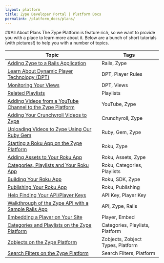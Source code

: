 ```yaml
---
layout: platform
title: Zype Developer Portal | Platform Docs
permalink: /platform_docs/plans/
---
```

##All About Plans
The Zype Platform is feature rich, so we want to provide you with a place to learn more about it.
Below are a bunch of short tutorials (with pictures!) to help you with a number of topics.

Topic | Tags
----- | ------------
<a href="http://dev.zype.com/posts/2014/10/10/adding-zype-to-rails/">Adding Zype to a Rails Application</a> | Rails, Zype
<a href="http://dev.zype.com/posts/2014/10/17/dpt-from-scratch/">Learn About Dynamic Player Technology (DPT)</a> | DPT, Player Rules
<a href="http://dev.zype.com/posts/2014/10/20/checking-player-request-logs/">Monitoring Your Views</a> | DPT, Views
<a href="http://dev.zype.com/posts/2014/10/23/adding-a-playlist-of-related-videos/">Related Playlists</a> | Playlists
<a href="http://dev.zype.com/posts/2014/11/18/search-youtube-in-zype/">Adding Videos from a YouTube Channel to the Zype Platform</a> | YouTube, Zype
<a href="http://dev.zype.com/posts/2014/11/19/adding-crunchyroll-as-a-video-source/">Adding Your Crunchyroll Videos to Zype</a> | Crunchyroll, Zype
<a href="http://dev.zype.com/posts/2014/11/20/uploading-vidoes-with-the-zype-cli/">Uploading Videos to Zype Using Our Ruby Gem</a> | Ruby, Gem, Zype
<a href="http://dev.zype.com/posts/2014/11/25/create-roku-app-on-zype/">Starting a Roku App on the Zype Platform</a> | Roku, Zype
<a href="http://dev.zype.com/posts/2014/12/03/zype-roku-assets/">Adding Assets to Your Roku App</a> | Roku, Assets, Zype
<a href="http://dev.zype.com/posts/2014/12/03/categories-playlists-zobjects-roku/">Categories, Playlists and Your Roku App</a> | Roku, Categories, Playlists
<a href="http://dev.zype.com/posts/2014/11/28/develop-roku-app-with-zype-sdk/">Building Your Roku App</a> | Roku, SDK, Zype
<a href="http://dev.zype.com/posts/2014/11/28/publish-roku-app/">Publishing Your Roku App</a> | Roku, Publishing
<a href="http://dev.zype.com/posts/2014/12/01/api-keys/">Help Finding Your API/Player Keys</a> | API Key, Player Key
<a href="http://dev.zype.com/posts/2014/11/29/sample-rails-zype/">Walkthrough of the Zype API with a Sample Rails App</a> | API, Zype, Rails
<a href="http://dev.zype.com/posts/2014/11/27/embedding-player/">Embedding a Player on Your Site</a> | Player, Embed
<a href="http://dev.zype.com/posts/2014/12/04/defining-categories-and-playlists/">Categories and Playlists on the Zype Platform</a> | Categories, Playlists, Platform
<a href="http://dev.zype.com/posts/2014/12/04/zobjects-in-the-zype-platform/">Zobjects on the Zype Platform</a> | Zobjects, Zobject Types, Platform
<a href="http://dev.zype.com/posts/2014/12/10/filtering-videos-and-playlists/">Search Filters on the Zype Platform</a> | Search Filters, Platform
